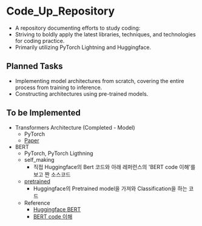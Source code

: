 # Code_Up_Repository
- A repository documenting efforts to study coding:
- Striving to boldly apply the latest libraries, techniques, and technologies for coding practice.
- Primarily utilizing PyTorch Lightning and Huggingface.
## Planned Tasks
- Implementing model architectures from scratch, covering the entire process from training to inference.
- Constructing architectures using pre-trained models.
## To be Implemented
- Transformers Architecture (Completed - Model)
    - PyTorch
    - [Paper](https://arxiv.org/abs/1706.03762)
- BERT
    - PyTorch, PyTorch Ligthning
    - self_making
        - 직접 Huggingface의 Bert 코드와 아래 레퍼런스의 'BERT code 이해'를 보고 짠 소스코드
    - [pretrained](https://github.com/NewPlus/Code_Up_Repository/tree/main/BERT/pretrained)
        - Huggingface의 Pretrained model을 가져와 Classification을 하는 코드
    - Reference
        - [Huggingface BERT](https://github.com/huggingface/transformers/blob/v4.31.0/src/transformers/models/bert/modeling_bert.py#L407)
        - [BERT code 이해](https://hyen4110.tistory.com/87)